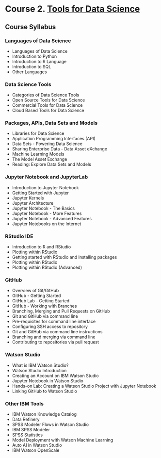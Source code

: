 # Course 2. [Tools for Data Science](https://www.coursera.org/learn/open-source-tools-for-data-science)

## Course Syllabus

### Languages of Data Science
- Languages of Data Science
- Introduction to Python
- Introduction to R Language
- Introduction to SQL
- Other Languages

### Data Science Tools
- Categories of Data Science Tools
- Open Source Tools for Data Science
- Commercial Tools for Data Science
- Cloud Based Tools for Data Science

### Packages, APIs, Data Sets and Models
- Libraries for Data Science
- Application Programming Interfaces (API)
- Data Sets - Powering Data Science
- Sharing Enterprise Data - Data Asset eXchange
- Machine Learning Models
- The Model Asset Exchange
- Reading: Explore Data Sets and Models

### Jupyter Notebook and JupyterLab
- Introduction to Jupyter Notebook
- Getting Started with Jupyter
- Jupyter Kernels
- Jupyter Architecture
- Jupyter Notebook - The Basics 
- Jupyter Notebook - More Features
- Jupyter Notebook - Advanced Features
- Jupyter Notebooks on the Internet

### RStudio IDE
- Introduction to R and RStudio
- Plotting within RStudio
- Getting started with RStudio and Installing packages
- Plotting within RStudio
- Plotting within RStudio (Advanced)

### GitHub
- Overview of Git/GitHub
- GitHub - Getting Started
- GitHub Lab - Getting Started
- GitHub - Working with Branches
- Branching, Merging and Pull Requests on GitHub
- Git and GitHub via command line
- Pre-requisites for command line interface
- Configuring SSH access to repository
- Git and GitHub via command line instructions
- Branching and merging via command line
- Contributing to repositories via pull request

### Watson Studio
- What is IBM Watson Studio?
- Watson Studio Introduction
- Creating an Account on IBM Watson Studio
- Jupyter Notebook in Watson Studio
- Hands-on Lab: Creating a Watson Studio Project with Jupyter Notebook
- Linking GitHub to Watson Studio

### Other IBM Tools
- IBM Watson Knowledge Catalog
- Data Refinery
- SPSS Modeler Flows in Watson Studio
- IBM SPSS Modeler
- SPSS Statistics
- Model Deployment with Watson Machine Learning
- Auto AI in Watson Studio
- IBM Watson OpenScale
